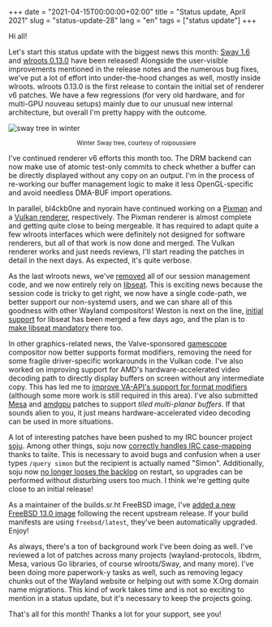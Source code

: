 +++
date = "2021-04-15T00:00:00+02:00"
title = "Status update, April 2021"
slug = "status-update-28"
lang = "en"
tags = ["status update"]
+++

Hi all!

Let's start this status update with the biggest news this month: [Sway 1.6] and
[wlroots 0.13.0] have been released! Alongside the user-visible improvements
mentioned in the release notes and the numerous bug fixes, we've put a lot of
effort into under-the-hood changes as well, mostly inside wlroots. wlroots
0.13.0 is the first release to contain the initial set of renderer v6 patches.
We have a few regressions (for very old hardware, and for multi-GPU nouveau
setups) mainly due to our unusual new internal architecture, but overall I'm
pretty happy with the outcome.

![sway tree in winter](https://l.sr.ht/0JbA.jpg)

<center><small>Winter Sway tree, courtesy of roipoussiere</small></center>

I've continued renderer v6 efforts this month too. The DRM backend can now make
use of atomic test-only commits to check whether a buffer can be directly
displayed without any copy on an output. I'm in the process of re-working our
buffer management logic to make it less OpenGL-specific and avoid needless
DMA-BUF import operations.

In parallel, bl4ckb0ne and nyorain have continued working on a
[Pixman][Pixman renderer] and a [Vulkan renderer], respectively. The Pixman
renderer is almost complete and getting quite close to being mergeable. It has
required to adapt quite a few wlroots interfaces which were definitely not
designed for software renderers, but all of that work is now done and merged.
The Vulkan renderer works and just needs reviews, I'll start reading the
patches in detail in the next days. As expected, it's quite verbose.

As the last wlroots news, we've [removed][wlroots mandatory libseat] all of our
session management code, and we now entirely rely on [libseat]. This is
exciting news because the session code is tricky to get right, we now have a
single code-path, we better support our non-systemd users, and we can share all
of this goodness with other Wayland compositors! Weston is next on the line,
[initial support][Weston initial libseat] for libseat has been merged a few
days ago, and the plan is to [make libseat mandatory][Weston mandatory libseat]
there too.

In other graphics-related news, the Valve-sponsored [gamescope] compositor now
better supports format modifiers, removing the need for some fragile
driver-specific workarounds in the Vulkan code. I've also worked on improving
support for AMD's hardware-accelerated video decoding path to directly display
buffers on screen without any intermediate copy. This has led me to [improve
VA-API's support for format modifiers][libva modifiers] (although some more
work is still required in this area). I've also submitted
[Mesa][Mesa AMD tiled multi-planar] and [amdgpu][amdgpu tiled multi-planar]
patches to support _tiled multi-planar buffers_. If that sounds alien to you,
it just means hardware-accelerated video decoding can be used in more
situations.

A lot of interesting patches have been pushed to my IRC bouncer project [soju].
Among other things, soju now [correctly handles IRC
case-mapping][soju case-mapping] thanks to taiite. This is necessary to avoid
bugs and confusion when a user types `/query simon` but the recipient is
actually named "Simon". Additionally, soju now [no longer looses the
backlog][soju save delivery receipts] on restart, so upgrades can be performed
without disturbing users too much. I think we're getting quite close to an
initial release!

As a maintainer of the builds.sr.ht FreeBSD image, I've [added a new FreeBSD
13.0 image][builds.sr.ht freebsd 13.x] following the recent upstream release.
If your build manifests are using `freebsd/latest`, they've been automatically
upgraded. Enjoy!

As always, there's a ton of background work I've been doing as well. I've
reviewed a lot of patches across many projects (wayland-protocols, libdrm,
Mesa, various Go libraries, of course wlroots/Sway, and many more). I've been
doing more paperwork-y tasks as well, such as removing legacy chunks out of the
Wayland website or helping out with some X.Org domain name migrations. This
kind of work takes time and is not so exciting to mention in a status update,
but it's necessary to keep the projects going.

That's all for this month! Thanks a lot for your support, see you!

[Sway 1.6]: https://github.com/swaywm/sway/releases/tag/1.6
[wlroots 0.13.0]: https://github.com/swaywm/wlroots/releases/tag/0.13.0
[Pixman renderer]: https://github.com/swaywm/wlroots/pull/2661
[Vulkan renderer]: https://github.com/swaywm/wlroots/pull/2771
[libseat]: https://git.sr.ht/~kennylevinsen/seatd/
[wlroots mandatory libseat]: https://github.com/swaywm/wlroots/pull/2839
[Weston initial libseat]: https://gitlab.freedesktop.org/wayland/weston/-/merge_requests/589
[Weston mandatory libseat]: https://gitlab.freedesktop.org/wayland/weston/-/issues/488
[gamescope]: https://github.com/Plagman/gamescope
[libva modifiers]: https://github.com/intel/libva/pull/505
[Mesa AMD tiled multi-planar]: https://gitlab.freedesktop.org/mesa/mesa/-/merge_requests/10134
[amdgpu tiled multi-planar]: https://patchwork.freedesktop.org/patch/426208/
[soju]: https://soju.im/
[soju case-mapping]: https://git.sr.ht/~emersion/soju/commit/bdd0c7bc06ece87b796c5ad0d5b248d4c14fd4ef
[soju save delivery receipts]: https://git.sr.ht/~emersion/soju/commit/1e4ff49472467e1e30c897608aeddb6921dc81c7
[builds.sr.ht freebsd 13.x]: https://git.sr.ht/~sircmpwn/builds.sr.ht/commit/e11f1cff901371b118110a64703cd8a6cd6286c4
